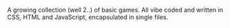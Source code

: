 A growing collection (well 2..) of basic games. All vibe coded and written in CSS, HTML and JavaScript, encapsulated in single files.
